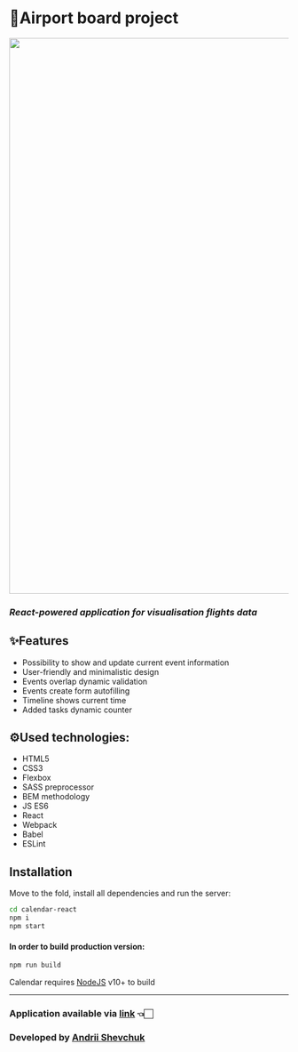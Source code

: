 # 📅Airport board project

  <img src="./images/layout_images/calendar-overlay.jpeg" width="1000">

### _React-powered application for visualisation flights data_

## ✨Features

- Possibility to show and update current event information
- User-friendly and minimalistic design
- Events overlap dynamic validation
- Events create form autofilling
- Timeline shows current time
- Added tasks dynamic counter

## ⚙️Used technologies:

- HTML5
- CSS3
- Flexbox
- SASS preprocessor
- BEM methodology
- JS ES6
- React 
- Webpack
- Babel
- ESLint


## Installation

Move to the fold, install all dependencies and run the server:

```sh
cd calendar-react
npm i
npm start
```
#### In order to build production version:

```sh
npm run build
```

Calendar requires [NodeJS](https://nodejs.org/) v10+ to build

<hr/>

### Application available via [link](https://master--rococo-smakager-b948fc.netlify.app/) 👈🏻 ###

### Developed by [Andrii Shevchuk](https://github.com/Andrii618/) ###
